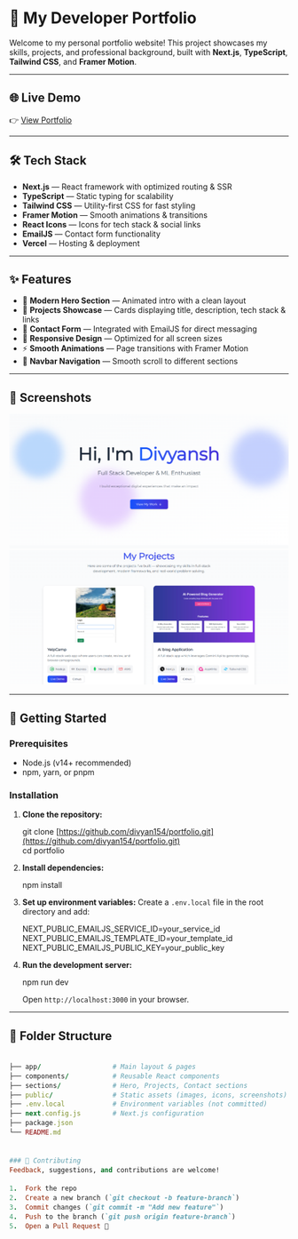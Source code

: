 # 🚀 My Developer Portfolio

Welcome to my personal portfolio website! This project showcases my skills, projects, and professional background, built with **Next.js**, **TypeScript**, **Tailwind CSS**, and **Framer Motion**.

---

## 🌐 Live Demo

👉 [View Portfolio](https://portfolio-eight-sigma-31.vercel.app)

---

## 🛠 Tech Stack

- **Next.js** — React framework with optimized routing & SSR
- **TypeScript** — Static typing for scalability
- **Tailwind CSS** — Utility-first CSS for fast styling
- **Framer Motion** — Smooth animations & transitions
- **React Icons** — Icons for tech stack & social links
- **EmailJS** — Contact form functionality
- **Vercel** — Hosting & deployment

---

## ✨ Features

- 🎨 **Modern Hero Section** — Animated intro with a clean layout
- 💼 **Projects Showcase** — Cards displaying title, description, tech stack & links
- 📩 **Contact Form** — Integrated with EmailJS for direct messaging
- 📱 **Responsive Design** — Optimized for all screen sizes
- ⚡ **Smooth Animations** — Page transitions with Framer Motion
- 🧭 **Navbar Navigation** — Smooth scroll to different sections

---

## 📸 Screenshots


![Home Page](public/screenshots/heross.png)
![Projects Section](public/screenshots/projectsss.png)


---

## 🚀 Getting Started

### Prerequisites

- Node.js (v14+ recommended)
- npm, yarn, or pnpm

### Installation

1.  **Clone the repository:**
    
    git clone [https://github.com/divyan154/portfolio.git](https://github.com/divyan154/portfolio.git) <br>
    cd portfolio
 
2.  **Install dependencies:**
   
    npm install
    
3.  **Set up environment variables:**
    Create a `.env.local` file in the root directory and add:
    
    NEXT_PUBLIC_EMAILJS_SERVICE_ID=your_service_id
    NEXT_PUBLIC_EMAILJS_TEMPLATE_ID=your_template_id
    NEXT_PUBLIC_EMAILJS_PUBLIC_KEY=your_public_key
    
4.  **Run the development server:**
    
    npm run dev
   
    Open `http://localhost:3000` in your browser.

---

## 📂 Folder Structure
```ruby

├── app/                  # Main layout & pages
├── components/           # Reusable React components
├── sections/             # Hero, Projects, Contact sections
├── public/               # Static assets (images, icons, screenshots)
├── .env.local            # Environment variables (not committed)
├── next.config.js        # Next.js configuration
├── package.json
└── README.md


### 🤝 Contributing
Feedback, suggestions, and contributions are welcome!

1.  Fork the repo
2.  Create a new branch (`git checkout -b feature-branch`)
3.  Commit changes (`git commit -m "Add new feature"`)
4.  Push to the branch (`git push origin feature-branch`)
5.  Open a Pull Request 🎉
